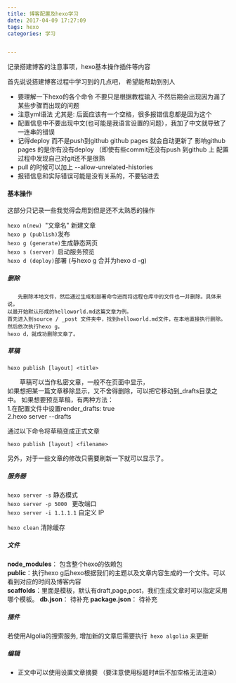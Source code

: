 ```yaml
---
title: 博客配置及hexo学习 　
date: 2017-04-09 17:27:09  　　
tags: hexo  　
categories: 学习


---
```

记录搭建博客的注意事项，hexo基本操作插件等内容
<!--more-->


首先说说搭建博客过程中学习到的几点吧， 希望能帮助到别人

- 要理解一下hexo的各个命令 不要只是根据教程输入 不然后期会出现因为漏了某些步骤而出现的问题  
- 注意yml语法 尤其是: 后面应该有一个空格，很多报错信息都是因为这个
- 配置信息中不要出现中文(也可能是我语言设置的问题），我加了中文就导致了一连串的错误
- 记得deploy 而不是push到github github pages 就会自动更新了
影响github pages 的是你有没有deploy （即使有些commit还没有push 到github 上
配置过程中发现自己对git还不是很熟
- pull 的时候可以加上 --allow-unrelated-histories
- 报错信息和实际错误可能是没有关系的，不要钻进去


#### 基本操作 ####

  这部分只记录一些我觉得会用到但是还不太熟悉的操作

`hexo n(new) `"文章名" 新建文章   
`hexo p (publish)`发布  
`hexo g (generate)`生成静态网页   
`hexo s (server) `启动服务预览  
`hexo d (deploy)`部署  (与hexo g 合并为hexo d -g)


##### 删除 #####
    　　先删除本地文件，然后通过生成和部署命令进而将远程仓库中的文件也一并删除。具体来说，  
    以最开始默认形成的helloworld.md这篇文章为例。  
    首先进入到source / _post 文件夹中，找到helloworld.md文件，在本地直接执行删除。然后依次执行hexo g，  
    hexo d，就成功删除文章了。

##### 草稿 #####
`hexo publish [layout] <title>`

　　草稿可以当作私密文章，一般不在页面中显示，  
如果想把某一篇文章移除显示，又不舍得删除，可以把它移动到_drafts目录之中。 
如果想要预览草稿，有两种方法：   
1.在配置文件中设置render_drafts: true   
2.hexo server --drafts    

通过以下命令将草稿变成正式文章

```
hexo publish [layout] <filename>
```

另外，对于一些文章的修改只需要刷新一下就可以显示了。
##### 服务器 #####
`hexo server -s` 静态模式  
`hexo server -p 5000 ` 更改端口  
`hexo server -i 1.1.1.1`  自定义 IP  

`hexo clean` 清除缓存   



##### 文件 ####
**node_modules**： 包含整个hexo的依赖包  
**public**：执行hexo g后hexo根据我们的主题以及文章内容生成的一个文件。可以看到对应的时间及博客内容  
**scaffolds**：里面是模板，默认有draft,page,post，我们生成文章时可以指定采用哪个模板。
**db.json**： 待补充
**package.json**： 待补充

##### 插件 ####
 若使用Algolia的搜索服务, 增加新的文章后需要执行` hexo algolia` 来更新
 

##### 编辑 ####
- 正文中可以使用<!--more-->设置文章摘要
（要注意使用标题时#后不加空格无法渲染）


